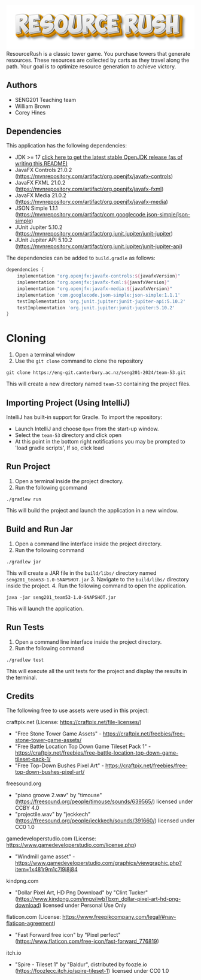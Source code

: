 ![](src/main/resources/assets/decoration/logo.png)
ResourceRush is a classic tower game. You purchase towers that generate resources. These resources are collected by 
carts as they travel along the path. Your goal is to optimize resource generation to achieve victory.

## Authors
- SENG201 Teaching team
- William Brown
- Corey Hines


## Dependencies
This application has the following dependencies:
- JDK >= 17 [click here to get the latest stable OpenJDK release (as of writing this README)](https://jdk.java.net/18/)
- JavaFX Controls 21.0.2 (https://mvnrepository.com/artifact/org.openjfx/javafx-controls)
- JavaFX FXML 21.0.2 (https://mvnrepository.com/artifact/org.openjfx/javafx-fxml)
- JavaFX Media 21.0.2 (https://mvnrepository.com/artifact/org.openjfx/javafx-media)
- JSON Simple 1.1.1 (https://mvnrepository.com/artifact/com.googlecode.json-simple/json-simple)
- JUnit Jupiter 5.10.2 (https://mvnrepository.com/artifact/org.junit.jupiter/junit-jupiter)
- JUnit Jupiter API 5.10.2 (https://mvnrepository.com/artifact/org.junit.jupiter/junit-jupiter-api)

The dependencies can be added to `build.gradle` as follows:
```gradle
dependencies {
    implementation "org.openjfx:javafx-controls:${javafxVersion}"
    implementation "org.openjfx:javafx-fxml:${javafxVersion}"
    implementation "org.openjfx:javafx-media:${javafxVersion}"
    implementation 'com.googlecode.json-simple:json-simple:1.1.1'
    testImplementation 'org.junit.jupiter:junit-jupiter-api:5.10.2'
    testImplementation 'org.junit.jupiter:junit-jupiter:5.10.2'
}
```


# Cloning
1. Open a terminal window
2. Use the `git clone` command to clone the repository
```
git clone https://eng-git.canterbury.ac.nz/seng201-2024/team-53.git
```
This will create a new directory named `team-53` containing the project files.


## Importing Project (Using IntelliJ)
IntelliJ has built-in support for Gradle. To import the repository:

- Launch IntelliJ and choose `Open` from the start-up window.
- Select the `team-53` directory and click open
- At this point in the bottom right notifications you may be prompted to 'load gradle scripts', If so, click load


## Run Project
1. Open a terminal inside the project directory.
2. Run the following gcommand
```
./gradlew run
```
This will build the project and launch the application in a new window.


## Build and Run Jar
1. Open a command line interface inside the project directory.
2. Run the following command
```
./gradlew jar
```
This will create a JAR file in the `build/libs/` directory named `seng201_team53-1.0-SNAPSHOT.jar`
3. Navigate to the `build/libs/` directory inside the project.
4. Run the following command to open the application.
```
java -jar seng201_team53-1.0-SNAPSHOT.jar
```
This will launch the application.


## Run Tests
1. Open a command line interface inside the project directory.
2. Run the following command
```
./gradlew test
```
This will execute all the unit tests for the project and display the results in the terminal.


## Credits 
The following free to use assets were used in this project:

craftpix.net (License: https://craftpix.net/file-licenses/)
- "Free Stone Tower Game Assets" - https://craftpix.net/freebies/free-stone-tower-game-assets/  
- "Free Battle Location Top Down Game Tileset Pack 1" - https://craftpix.net/freebies/free-battle-location-top-down-game-tileset-pack-1/
- "Free Top-Down Bushes Pixel Art" - https://craftpix.net/freebies/free-top-down-bushes-pixel-art/

freesound.org
- "piano groove 2.wav" by "timouse" (https://freesound.org/people/timouse/sounds/639565/) licensed under CCBY 4.0
- "projectile.wav" by "jeckkech" (https://freesound.org/people/jeckkech/sounds/391660/) licensed under CC0 1.0

gamedeveloperstudio.com (License: https://www.gamedeveloperstudio.com/license.php)
- "Windmill game asset" - https://www.gamedeveloperstudio.com/graphics/viewgraphic.php?item=1x481r9m1c7l9i8j84

kindpng.com
- "Dollar Pixel Art, HD Png Download" by "Clint Tucker" (https://www.kindpng.com/imgv/iwbTbxm_dollar-pixel-art-hd-png-download) licensed under Personal Use Only

flaticon.com (License: https://www.freepikcompany.com/legal/#nav-flaticon-agreement)
- "Fast Forward free icon" by "Pixel perfect" (https://www.flaticon.com/free-icon/fast-forward_776819)

itch.io
- "Spire - Tileset 1" by "Baldur", distributed by foozle.io (https://foozlecc.itch.io/spire-tileset-1) licensed under CC0 1.0
